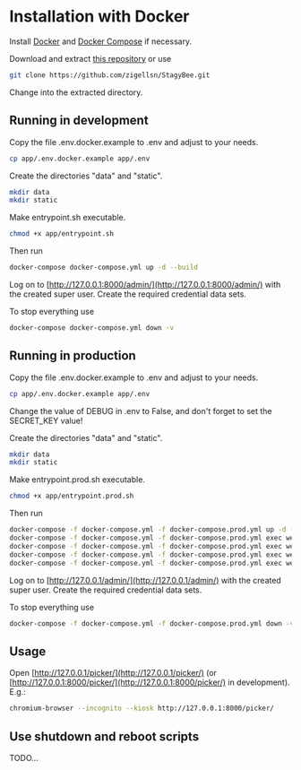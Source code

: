 # Installation with Docker

Install [Docker](https://docs.docker.com/install/) and [Docker Compose](https://docs.docker.com/compose/) if necessary.

Download and extract [this repository](https://github.com/zigellsn/StagyBee/archive/master.zip) or use
``` bash
git clone https://github.com/zigellsn/StagyBee.git
```
Change into the extracted directory.

## Running in development
Copy the file .env.docker.example to .env and adjust to your needs.
``` bash
cp app/.env.docker.example app/.env
```

Create the directories "data" and "static".
``` bash
mkdir data
mkdir static
```

Make entrypoint.sh executable.
``` bash
chmod +x app/entrypoint.sh
```

Then run
``` bash
docker-compose docker-compose.yml up -d --build
```

Log on to [http://127.0.0.1:8000/admin/](http://127.0.0.1:8000/admin/) with the created super user.
Create the required credential data sets.

To stop everything use
``` bash
docker-compose docker-compose.yml down -v
```

## Running in production
Copy the file .env.docker.example to .env and adjust to your needs.
``` bash
cp app/.env.docker.example app/.env
```

Change the value of DEBUG in .env to False, and don't forget to set the SECRET_KEY value!

Create the directories "data" and "static".
``` bash
mkdir data
mkdir static
```

Make entrypoint.prod.sh executable.
``` bash
chmod +x app/entrypoint.prod.sh
```

Then run
``` bash
docker-compose -f docker-compose.yml -f docker-compose.prod.yml up -d --build
docker-compose -f docker-compose.yml -f docker-compose.prod.yml exec web python manage.py migrate --noinput
docker-compose -f docker-compose.yml -f docker-compose.prod.yml exec web python manage.py createsuperuser
docker-compose -f docker-compose.yml -f docker-compose.prod.yml exec web python manage.py compilemessages
docker-compose -f docker-compose.yml -f docker-compose.prod.yml exec web python manage.py collectstatic --no-input --clear
```

Log on to [http://127.0.0.1/admin/](http://127.0.0.1/admin/) with the created super user.
Create the required credential data sets.

To stop everything use
``` bash
docker-compose -f docker-compose.yml -f docker-compose.prod.yml down -v
```
## Usage

Open [http://127.0.0.1/picker/](http://127.0.0.1/picker/) (or [http://127.0.0.1:8000/picker/](http://127.0.0.1:8000/picker/) 
in development). E.g.:
```bash
chromium-browser --incognito --kiosk http://127.0.0.1:8000/picker/
```

## Use shutdown and reboot scripts
TODO...